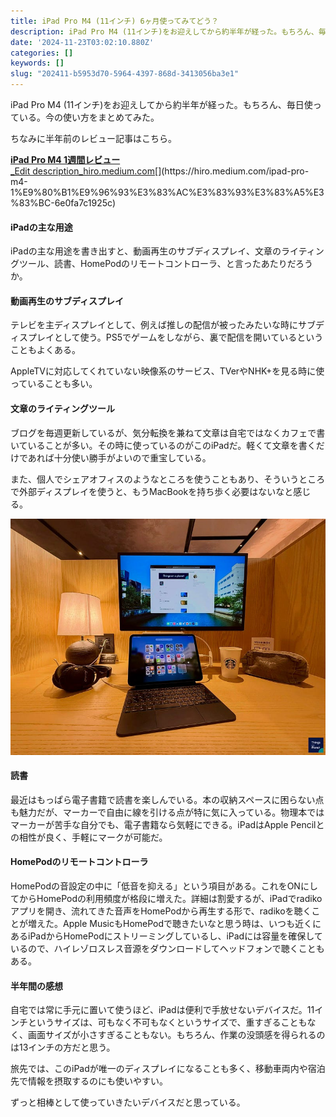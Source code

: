 ```yaml
---
title: iPad Pro M4 (11インチ) 6ヶ月使ってみてどう？
description: iPad Pro M4 (11インチ)をお迎えしてから約半年が経った。もちろん、毎日使っている。今の使い方をまとめてみた。
date: '2024-11-23T03:02:10.880Z'
categories: []
keywords: []
slug: "202411-b5953d70-5964-4397-868d-3413056ba3e1"
---
```

iPad Pro M4 (11インチ)をお迎えしてから約半年が経った。もちろん、毎日使っている。今の使い方をまとめてみた。

ちなみに半年前のレビュー記事はこちら。

[**iPad Pro M4 1週間レビュー**  
_Edit description_hiro.medium.com](https://hiro.medium.com/ipad-pro-m4-1%E9%80%B1%E9%96%93%E3%83%AC%E3%83%93%E3%83%A5%E3%83%BC-6e0fa7c1925c "https://hiro.medium.com/ipad-pro-m4-1%E9%80%B1%E9%96%93%E3%83%AC%E3%83%93%E3%83%A5%E3%83%BC-6e0fa7c1925c")[](https://hiro.medium.com/ipad-pro-m4-1%E9%80%B1%E9%96%93%E3%83%AC%E3%83%93%E3%83%A5%E3%83%BC-6e0fa7c1925c)

#### iPadの主な用途

iPadの主な用途を書き出すと、動画再生のサブディスプレイ、文章のライティングツール、読書、HomePodのリモートコントローラ、と言ったあたりだろうか。

#### 動画再生のサブディスプレイ

テレビを主ディスプレイとして、例えば推しの配信が被ったみたいな時にサブディスプレイとして使う。PS5でゲームをしながら、裏で配信を開いているということもよくある。

AppleTVに対応してくれていない映像系のサービス、TVerやNHK+を見る時に使っていることも多い。

#### 文章のライティングツール

ブログを毎週更新しているが、気分転換を兼ねて文章は自宅ではなくカフェで書いていることが多い。その時に使っているのがこのiPadだ。軽くて文章を書くだけであれば十分使い勝手がよいので重宝している。

また、個人でシェアオフィスのようなところを使うこともあり、そういうところで外部ディスプレイを使うと、もうMacBookを持ち歩く必要はないなと感じる。

![](1__C0ehwshOgngT5iHf3pMDmg.jpeg)

#### 読書

最近はもっぱら電子書籍で読書を楽しんでいる。本の収納スペースに困らない点も魅力だが、マーカーで自由に線を引ける点が特に気に入っている。物理本ではマーカーが苦手な自分でも、電子書籍なら気軽にできる。iPadはApple Pencilとの相性が良く、手軽にマークが可能だ。

#### HomePodのリモートコントローラ

HomePodの音設定の中に「低音を抑える」という項目がある。これをONにしてからHomePodの利用頻度が格段に増えた。詳細は割愛するが、iPadでradikoアプリを開き、流れてきた音声をHomePodから再生する形で、radikoを聴くことが増えた。Apple MusicもHomePodで聴きたいなと思う時は、いつも近くにあるiPadからHomePodにストリーミングしているし、iPadには容量を確保しているので、ハイレゾロスレス音源をダウンロードしてヘッドフォンで聴くこともある。

#### 半年間の感想

自宅では常に手元に置いて使うほど、iPadは便利で手放せないデバイスだ。11インチというサイズは、可もなく不可もなくというサイズで、重すぎることもなく、画面サイズが小さすぎることもない。もちろん、作業の没頭感を得られるのは13インチの方だと思う。

旅先では、このiPadが唯一のディスプレイになることも多く、移動車両内や宿泊先で情報を摂取するのにも使いやすい。

ずっと相棒として使っていきたいデバイスだと思っている。